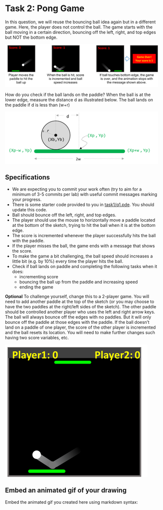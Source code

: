 # Task 2: Pong Game

In this question, we will reuse the bouncing ball idea again but in a different game. 
Here, the player does not control the ball.
The game starts with the ball moving in a certain direction, bouncing off the left, right, and top edges but NOT the bottom edge.

![Image 2](images/Picture2.png)

How do you check if the ball lands on the paddle? 
When the ball is at the lower edge, measure the distance d as illustrated below.
The ball lands on the paddle if d is less than (w+r)

![Image 3](images/Picture3.png)

## Specifications

- We are expecting you to commit your work often (try to aim for a minimum of 3-5 commits per lab) with useful commit messages marking your progress.
- There is some starter code provided to you in [task1/q1.pde](task2/q2.pde). You should update this code.
- Ball should bounce off the left, right, and top edges.
- The player should use the mouse to horizontally move a paddle located at the bottom of the sketch, trying to hit the ball when it is at the bottom edge.
- The score is incremented whenever the player successfully hits the ball with the paddle.
- If the player misses the ball, the game ends with a message that shows the score. 
- To make the game a bit challenging, the ball speed should increases a little bit (e.g. by 10%) every time the player hits the ball.
- Check if ball lands on paddle and completing the following tasks when it does: 
  - incrementing score
  - bouncing the ball up from the paddle and increasing speed
  - ending the game

**Optional** To challenge yourself, change this to a 2-player game. You will need to add another paddle at the top of the sketch (or you may choose to have the two paddles at the right/left sides of the sketch). The other paddle should be controlled another player who uses the left and right arrow keys. The ball will always bounce off the edges with no paddles. But it will only bounce off the paddle at those edges with the paddle. If the ball doesn’t land on a paddle of one player, the score of the other player is incremented and the ball resets its location. You will need to make further changes such having two score variables, etc.

![Image 4](images/Picture4.png)

## Embed an animated gif of your drawing

Embed the animated gif you created here using markdown syntax:
